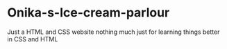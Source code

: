 # Onika-s-Ice-cream-parlour
Just a HTML and CSS website nothing much just for learning things better in CSS and HTML
